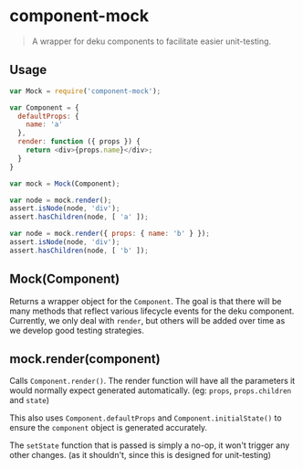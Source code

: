 # component-mock

> A wrapper for deku components to facilitate easier unit-testing.

## Usage

```js
var Mock = require('component-mock');

var Component = {
  defaultProps: {
    name: 'a'
  },
  render: function ({ props }) {
    return <div>{props.name}</div>;
  }
}

var mock = Mock(Component);

var node = mock.render();
assert.isNode(node, 'div');
assert.hasChildren(node, [ 'a' ]);

var node = mock.render({ props: { name: 'b' } });
assert.isNode(node, 'div');
assert.hasChildren(node, [ 'b' ]);
```

## Mock(Component)

Returns a wrapper object for the `Component`. The goal is that there will be
many methods that reflect various lifecycle events for the deku component.
Currently, we only deal with `render`, but others will be added over time as
we develop good testing strategies.

## mock.render(component)

Calls `Component.render()`. The render function will have all the parameters
it would normally expect generated automatically. (eg: `props`,
`props.children` and `state`)

This also uses `Component.defaultProps` and `Component.initialState()` to ensure
the `component` object is generated accurately.

The `setState` function that is passed is simply a no-op, it won't trigger any
other changes. (as it shouldn't, since this is designed for unit-testing)

